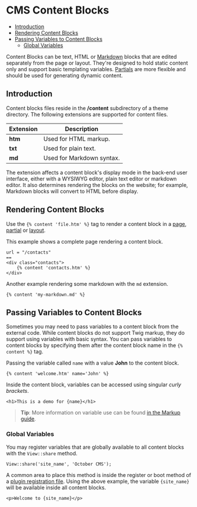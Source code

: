 # CMS Content Blocks

- [Introduction](#introduction)
- [Rendering Content Blocks](#rendering-content-blocks)
- [Passing Variables to Content Blocks](#content-variables)
    - [Global Variables](#content-global-variables)

Content Blocks can be text, HTML or [Markdown](http://daringfireball.net/projects/markdown/syntax) blocks that are edited separately from the page or layout. They're designed to hold static content only and support basic templating variables. [Partials](partials) are more flexible and should be used for generating dynamic content.

<a name="introduction"></a>
## Introduction

Content blocks files reside in the **/content** subdirectory of a theme directory. The following extensions are supported for content files.

Extension | Description
------------- | -------------
**htm** | Used for HTML markup.
**txt** | Used for plain text.
**md** | Used for Markdown syntax.

The extension affects a content block's display mode in the back-end user interface, either with a WYSIWYG editor, plain text editor or markdown editor. It also determines rendering the blocks on the website; for example, Markdown blocks will convert to HTML before display.

<a name="rendering-content-blocks"></a>
## Rendering Content Blocks

Use the `{% content 'file.htm' %}` tag to render a content block in a [page](pages), [partial](partials) or [layout](layouts).

This example shows a complete page rendering a content block.

    url = "/contacts"
    ==
    <div class="contacts">
        {% content 'contacts.htm' %}
    </div>

Another example rendering some markdown with the `md` extension.

    {% content 'my-markdown.md' %}

<a name="content-variables"></a>
## Passing Variables to Content Blocks

Sometimes you may need to pass variables to a content block from the external code. While content blocks do not support Twig markup, they do support using variables with basic syntax. You can pass variables to content blocks by specifying them after the content block name in the `{% content %}` tag.

Passing the variable called `name` with a value **John** to the content block.

    {% content 'welcome.htm' name='John' %}

Inside the content block, variables can be accessed using singular *curly brackets*.

    <h1>This is a demo for {name}</h1>

> **Tip**: More information on variable use can be found [in the Markup guide](../markup/tag-content).

<a name="content-global-variables"></a>
### Global Variables

You may register variables that are globally available to all content blocks with the `View::share` method.

    View::share('site_name', 'October CMS');

A common area to place this method is inside the register or boot method of a [plugin registration file](../plugin/registration). Using the above example, the variable `{site_name}` will be available inside all content blocks.

    <p>Welcome to {site_name}</p>
